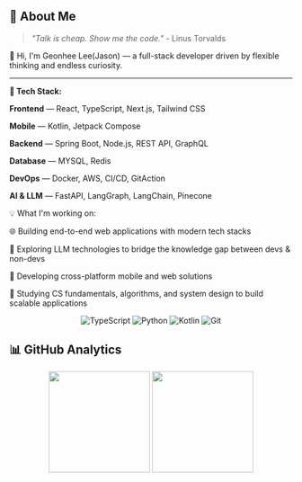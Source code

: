 
## 🚀 About Me

> *"Talk is cheap. Show me the code."* - Linus Torvalds
> 
👋 Hi, I'm Geonhee Lee(Jason) — a full-stack developer driven by flexible thinking and endless curiosity.

---


**🔧 Tech Stack:**

**Frontend** — React, TypeScript, Next.js, Tailwind CSS

**Mobile** — Kotlin, Jetpack Compose

**Backend** — Spring Boot, Node.js, REST API, GraphQL

**Database** — MYSQL, Redis

**DevOps** — Docker, AWS, CI/CD, GitAction

**AI & LLM** — FastAPI, LangGraph, LangChain, Pinecone

💡 What I'm working on:

🌐 Building end-to-end web applications with modern tech stacks

🧠 Exploring LLM technologies to bridge the knowledge gap between devs & non-devs

📱 Developing cross-platform mobile and web solutions

💪 Studying CS fundamentals, algorithms, and system design to build scalable applications

<div align="center">
  <img src="https://img.shields.io/badge/typescript-%23007ACC.svg?style=for-the-badge&logo=typescript&logoColor=white" alt="TypeScript"/>
  <img src="https://img.shields.io/badge/Python-3776AB?style=for-the-badge&logo=python&logoColor=white" alt="Python"/>
  <img src="https://img.shields.io/badge/Kotlin-7F52FF?style=for-the-badge&logo=kotlin&logoColor=white" alt="Kotlin"/>
  <img src="https://img.shields.io/badge/Git-F05032?style=for-the-badge&logo=git&logoColor=white" alt="Git"/>
</div>


</div>

## 📊 GitHub Analytics

<div align="center">
    <img height="180em" src="https://github-readme-stats.vercel.app/api?username=tumblecat44&show_icons=true&theme=tokyonight"/>
    <img height="180em" src="https://github-readme-stats.vercel.app/api/top-langs/?username=tumblecat44&layout=compact&langs_count=8&theme=tokyonight&hide_border=true"/>
</div>

